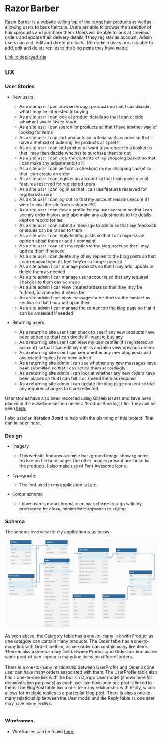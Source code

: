 # Razor Barber

Razor Barber is a website selling top of the range hair products as well as allowing users to book haircuts. Users are able to browse the selection of hair cproducts and purchase them. Users will be able to look at previous orders and update their delivery details if they register an account. Admin users can add, edit and delete products. Non-admin users are also able to add, edit and delete replies to the blog posts they have made.

[Link to deployed site](https://barber-django-ml.herokuapp.com/)

## UX

### User Stories

* New users

    * As a site user I can browse through products so that I can decide what I may be interested in buying
    * As a site user I can look at product details so that I can decide whether I would like to buy it
    * As a site user I can search for products so that I have another way of looking for items
    * As a site user I can sort products on criteria such as price so that I have a method of ordering the products as I prefer
    * As a site user I can add products I want to purchase to a basket so that I may then decide whether to purchase them or not
    * As a site user I can view the contents of my shopping basket so that I can make any adjustments to it
    * As a site user I can perform a checkout on my shopping basket so that I can create an order
    * As a site user I can register an account so that I can make use of features reserved for registered users
    * As a site user I can log in so that I can use features reserved for registered users
    * As a site user I can log out so that my account remains secure if I were to visit the site from a shared PC
    * As a site user I can view a profile for my user account so that I can see my order history and also make any adjustments to the details kept on record for me
    * As a site user I can submit a message to admin so that any feedback or issues can be raised to them
    * As a site user I can reply to blog posts so that I can express an opinion about them or add a comment 
    * As a site user I can edit my replies to the blog posts so that I may update them if needed
    * As a site user I can delete any of my replies to the blog posts so that I can remove them if I feel they’re no longer needed
    * As a site admin I can manage products so that I may add, update or delete them as needed
    * As a site admin I can manage user accounts so that any required changes to them can be made
    * As a site admin I can view created orders so that they may be fulfilled, or amended if needs be
    * As a site admin I can view messages submitted via the contact us section so that I may act upon them
    * As a site admin I can manage the content on the blog page so that it can be amended if needed

* Returning users

    * As a returning site user I can check to see if any new products have been added so that I can decide if I want to buy any
    * As a returning site user I can view my user profile (if I registered an account) so that I can edit my details and also view previous orders
    * As a returning site user I can see whether any new blog posts and associated replies have been added
    * As a returning site admin I can see whether any new messages have been submitted so that I can action them accordingly
    * As a returning site admin I can look at whether any new orders have been placed so that I can fulfill or amend them as required
    * As a returning site admin I can update the blog page content so that any required changes to it are reflected

User stories have also been recorded using GitHub issues and have been placed in the milsetone section under a 'Product Backlog' title. They can be seen [here.](https://github.com/mlenahan/ms-5-django/milestone/1)

I also used an Iteration Board to help with the planning of this project. That can be seen [here.](https://github.com/users/mlenahan/projects/4)


### Design

* Imagery

    * This website features a simple background image showing some texture on the homepage. The other images present are those for the products. I also make use of Font Awesome icons.

* Typography

    * The font used in my application is Lato. 

* Colour scheme

    * I have used a monochromatic colour scheme to align with my preference for clean, minimalistic approach to styling
 
 ### Schema

The schema overview for my application is as below:

![Image of schema overview](media/readme_screenshots/schema.jpg)<br>

As seen above, the Category table has a one-to-many link with Product as one category can contain many products.
The Order table has a one-to-many link with OrderLineItem, as one order can contain many line items. There is also a one-to-many link between Product and OrderLineItem as the same product can appear in many line items on different orders.<br><br>
There is a one-to-many relationship between UserProfile and Order as one user can have many orders associated with them. The UserProfile table also has a one-to-one link with the built-in Django User model (shown here for demonstration purposes) as each user can have only one profile linked to them. The BlogPost table has a one-to-many relationship with Reply, which allows for multiple replies to a particular blog post. There is also a one-to-many relationship between the User model and the Reply table as one user may have many replies.<br><br>

### Wireframes

* Wireframes can be found [here.](https://github.com/mlenahan/ms-5-django/blob/main/WIREFRAMES.md)